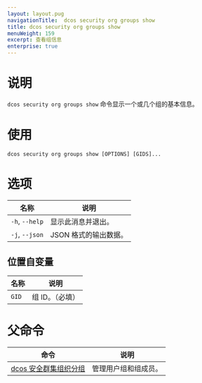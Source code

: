 ```yaml
---
layout: layout.pug
navigationTitle:  dcos security org groups show
title: dcos security org groups show
menuWeight: 159
excerpt: 查看组信息
enterprise: true
---
```


# 说明

`dcos security org groups show` 命令显示一个或几个组的基本信息。

# 使用

```
dcos security org groups show [OPTIONS] [GIDS]...
```

# 选项

| 名称 | 说明 |
|---------|-------------|
| `-h`, `--help` | 显示此消息并退出。|
| `-j`, `--json` | JSON 格式的输出数据。 |

## 位置自变量

| 名称 | 说明 |
|---------|-------------|
| `GID` | 组 ID。（必填）|

# 父命令

| 命令 | 说明 |
|---------|-------------|
| [dcos 安全群集组织分组](/dcos/cn/1.12/cli/command-reference/dcos-security/dcos-security-org/dcos-security-org-groups/) | 管理用户组和组成员。 |
